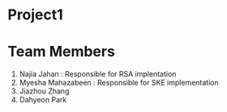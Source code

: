 # Project1
# Team Members
1. Najia Jahan : Responsible for RSA implentation
2. Myesha Mahazabeen : Responsible for SKE implementation
3. Jiazhou Zhang 
4. Dahyeon Park
